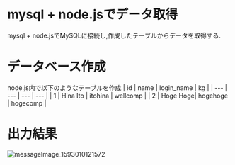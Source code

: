 # mysql + node.jsでデータ取得
mysql + node.jsでMySQLに接続し,作成したテーブルからデータを取得する.

# データベース作成
node.js内で以下のようなテーブルを作成
| id  | name     | login_name    | kg        |
| --- | ---      | ---           | ---       |
|  1  | Hina Ito | itohina       | wellcomp  |
|  2  | Hoge Hoge| hogehoge | hogecomp  |

# 出力結果
![messageImage_1593010121572](https://user-images.githubusercontent.com/49974592/85578923-67f8aa00-b675-11ea-8fa4-68579e11735d.jpg)

 

